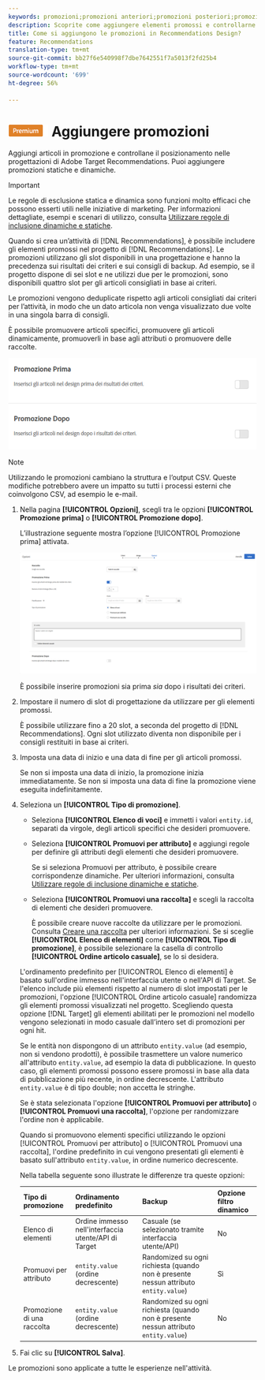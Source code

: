 ```yaml
---
keywords: promozioni;promozioni anteriori;promozioni posteriori;promozioni tipo;elenco di articoli;promuovere per attributo;promuovere una raccolta
description: Scoprite come aggiungere elementi promossi e controllarne il posizionamento nei vostri progetti  Adobe Target Recommendations. Puoi aggiungere promozioni statiche e dinamiche.
title: Come si aggiungono le promozioni in Recommendations Design?
feature: Recommendations
translation-type: tm+mt
source-git-commit: bb27f6e540998f7dbe7642551f7a5013f2fd25b4
workflow-type: tm+mt
source-wordcount: '699'
ht-degree: 56%

---
```



# ![PREMIUM](/help/assets/premium.png) Aggiungere promozioni

Aggiungi articoli in promozione e controllane il posizionamento nelle progettazioni di Adobe Target Recommendations. Puoi aggiungere promozioni statiche e dinamiche.

>[!IMPORTANT]
>
>Le regole di esclusione statica e dinamica sono funzioni molto efficaci che possono esserti utili nelle iniziative di marketing. Per informazioni dettagliate, esempi e scenari di utilizzo, consulta [Utilizzare regole di inclusione dinamiche e statiche](/help/c-recommendations/c-algorithms/use-dynamic-and-static-inclusion-rules.md#concept_4CB5C0FA705D4E449BD0B37B3D987F9F).

Quando si crea un’attività di [!DNL Recommendations], è possibile includere gli elementi promossi nel progetto di [!DNL Recommendations]. Le promozioni utilizzano gli slot disponibili in una progettazione e hanno la precedenza sui risultati dei criteri e sui consigli di backup. Ad esempio, se il progetto dispone di sei slot e ne utilizzi due per le promozioni, sono disponibili quattro slot per gli articoli consigliati in base ai criteri.

Le promozioni vengono deduplicate rispetto agli articoli consigliati dai criteri per l’attività, in modo che un dato articola non venga visualizzato due volte in una singola barra di consigli.

È possibile promuovere articoli specifici, promuovere gli articoli dinamicamente, promuoverli in base agli attributi o promuovere delle raccolte.

![](assets/add_promotion_toggles.png)

>[!NOTE]
>
>Utilizzando le promozioni cambiano la struttura e l’output CSV. Queste modifiche potrebbero avere un impatto su tutti i processi esterni che coinvolgono CSV, ad esempio le e-mail.

1. Nella pagina **[!UICONTROL Opzioni]**, scegli tra le opzioni **[!UICONTROL Promozione prima]** o **[!UICONTROL Promozione dopo]**.

   L’illustrazione seguente mostra l’opzione [!UICONTROL Promozione prima] attivata.

   ![Selezionare l’opzione Promozione prima](/help/c-recommendations/t-create-recs-activity/assets/add_promotion_front.png)

   È possibile inserire promozioni sia prima *sia* dopo i risultati dei criteri.
1. Impostare il numero di slot di progettazione da utilizzare per gli elementi promossi.

   È possibile utilizzare fino a 20 slot, a seconda del progetto di [!DNL Recommendations]. Ogni slot utilizzato diventa non disponibile per i consigli restituiti in base ai criteri.

1. Imposta una data di inizio e una data di fine per gli articoli promossi.

   Se non si imposta una data di inizio, la promozione inizia immediatamente. Se non si imposta una data di fine la promozione viene eseguita indefinitamente.

1. Seleziona un **[!UICONTROL Tipo di promozione]**.

   * Seleziona **[!UICONTROL Elenco di voci]** e immetti i valori `entity.id`, separati da virgole, degli articoli specifici che desideri promuovere.

   * Seleziona **[!UICONTROL Promuovi per attributo]** e aggiungi regole per definire gli attributi degli elementi che desideri promuovere.

      Se si seleziona Promuovi per attributo, è possibile creare corrispondenze dinamiche. Per ulteriori informazioni, consulta [Utilizzare regole di inclusione dinamiche e statiche](/help/c-recommendations/c-algorithms/use-dynamic-and-static-inclusion-rules.md#concept_4CB5C0FA705D4E449BD0B37B3D987F9F).

   * Seleziona **[!UICONTROL Promuovi una raccolta]** e scegli la raccolta di elementi che desideri promuovere.

      È possibile creare nuove raccolte da utilizzare per le promozioni. Consulta [Creare una raccolta](/help/c-recommendations/c-products/collections.md#task_1256DFF6842141FCAADD9E1428EF7F08) per ulteriori informazioni.
   Se si sceglie **[!UICONTROL Elenco di elementi]** come **[!UICONTROL Tipo di promozione]**, è possibile selezionare la casella di controllo **[!UICONTROL Ordine articolo casuale]**, se lo si desidera.

   L&#39;ordinamento predefinito per [!UICONTROL Elenco di elementi] è basato sull&#39;ordine immesso nell&#39;interfaccia utente o nell&#39;API di Target. Se l&#39;elenco include più elementi rispetto al numero di slot impostati per le promozioni, l&#39;opzione [!UICONTROL Ordine articolo casuale] randomizza gli elementi promossi visualizzati nel progetto. Scegliendo questa opzione [!DNL Target] gli elementi abilitati per le promozioni nel modello vengono selezionati in modo casuale dall’intero set di promozioni per ogni hit.

   Se le entità non dispongono di un attributo `entity.value` (ad esempio, non si vendono prodotti), è possibile trasmettere un valore numerico all&#39;attributo `entity.value`, ad esempio la data di pubblicazione. In questo caso, gli elementi promossi possono essere promossi in base alla data di pubblicazione più recente, in ordine decrescente. L&#39;attributo `entity.value` è di tipo double; non accetta le stringhe.

   Se è stata selezionata l&#39;opzione **[!UICONTROL Promuovi per attributo]** o **[!UICONTROL Promuovi una raccolta]**, l&#39;opzione per randomizzare l&#39;ordine non è applicabile.

   Quando si promuovono elementi specifici utilizzando le opzioni [!UICONTROL Promuovi per attributo] o [!UICONTROL Promuovi una raccolta], l&#39;ordine predefinito in cui vengono presentati gli elementi è basato sull&#39;attributo `entity.value`, in ordine numerico decrescente.

   Nella tabella seguente sono illustrate le differenze tra queste opzioni:

   | Tipo di promozione | Ordinamento predefinito | Backup | Opzione filtro dinamico |
   | --- | --- | --- | --- |
   | Elenco di elementi | Ordine immesso nell&#39;interfaccia utente/API di Target | Casuale (se selezionato tramite interfaccia utente/API) | No |
   | Promuovi per attributo | `entity.value` (ordine decrescente) | Randomized su ogni richiesta (quando non è presente nessun attributo `entity.value`) | Sì |
   | Promozione di una raccolta | `entity.value` (ordine decrescente) | Randomized su ogni richiesta (quando non è presente nessun attributo `entity.value`) | No |

1. Fai clic su **[!UICONTROL Salva]**.

Le promozioni sono applicate a tutte le esperienze nell&#39;attività.
